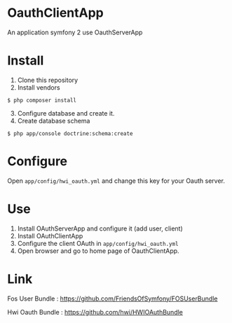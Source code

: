 OauthClientApp
==============

An application symfony 2 use OauthServerApp

# Install

1) Clone this repository
2) Install vendors 

```shell
$ php composer install
```

3) Configure database and create it.
4) Create database schema

```shell
$ php app/console doctrine:schema:create
```

# Configure

Open `app/config/hwi_oauth.yml` and change this key for your Oauth server.


# Use

1) Install OAuthServerApp and configure it (add user, client)
2) Install OAuthClientApp
3) Configure the client OAuth in `app/config/hwi_oauth.yml`
4) Open browser and go to home page of OauthClientApp.


# Link

Fos User Bundle :
https://github.com/FriendsOfSymfony/FOSUserBundle

Hwi Oauth Bundle :
https://github.com/hwi/HWIOAuthBundle
